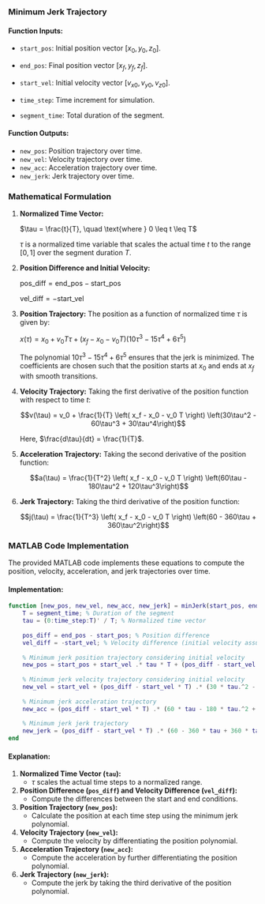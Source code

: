 ### Minimum Jerk Trajectory

#### Function Inputs:

- `start_pos`: Initial position vector $[x_0, y_0, z_0]$.

- `end_pos`: Final position vector $[x_f, y_f, z_f]$.

- `start_vel`: Initial velocity vector $[v_{x0}, v_{y0}, v_{z0}]$.

- `time_step`: Time increment for simulation.

- `segment_time`: Total duration of the segment.

#### Function Outputs:
- `new_pos`: Position trajectory over time.
- `new_vel`: Velocity trajectory over time.
- `new_acc`: Acceleration trajectory over time.
- `new_jerk`: Jerk trajectory over time.

### Mathematical Formulation

1. **Normalized Time Vector:**

   $`\tau = \frac{t}{T}, \quad \text{where } 0 \leq t \leq T`$

   $\tau$ is a normalized time variable that scales the actual time $t$ to the range $[0, 1]$ over the segment duration $T$.

3. **Position Difference and Initial Velocity:**

    $`\text{pos\_diff} = \text{end\_pos} - \text{start\_pos}`$
   
    $`\text{vel\_diff} = -\text{start\_vel}`$

5. **Position Trajectory:**
    The position as a function of normalized time $\tau$ is given by:

    $`x(\tau) = x_0 + v_0 T \tau + \left( x_f - x_0 - v_0 T \right) \left(10\tau^3 - 15\tau^4 + 6\tau^5\right)`$

    The polynomial $10\tau^3 - 15\tau^4 + 6\tau^5$ ensures that the jerk is minimized. The coefficients are chosen such that the position starts at $x_0$ and ends at $x_f$ with smooth transitions.

6. **Velocity Trajectory:**
    Taking the first derivative of the position function with respect to time $t$:

    $$v(\tau) = v_0 + \frac{1}{T} \left( x_f - x_0 - v_0 T \right) \left(30\tau^2 - 60\tau^3 + 30\tau^4\right)$$

    Here, $\frac{d\tau}{dt} = \frac{1}{T}$.

7. **Acceleration Trajectory:**
    Taking the second derivative of the position function:

    $$a(\tau) = \frac{1}{T^2} \left( x_f - x_0 - v_0 T \right) \left(60\tau - 180\tau^2 + 120\tau^3\right)$$

8. **Jerk Trajectory:**
    Taking the third derivative of the position function:

    $$j(\tau) = \frac{1}{T^3} \left( x_f - x_0 - v_0 T \right) \left(60 - 360\tau + 360\tau^2\right)$$

### MATLAB Code Implementation

The provided MATLAB code implements these equations to compute the position, velocity, acceleration, and jerk trajectories over time.

#### Implementation:
```matlab
function [new_pos, new_vel, new_acc, new_jerk] = minJerk(start_pos, end_pos, start_vel, time_step, segment_time)
    T = segment_time; % Duration of the segment
    tau = (0:time_step:T)' / T; % Normalized time vector
    
    pos_diff = end_pos - start_pos; % Position difference
    vel_diff = -start_vel; % Velocity difference (initial velocity assumption)
    
    % Minimum jerk position trajectory considering initial velocity
    new_pos = start_pos + start_vel .* tau * T + (pos_diff - start_vel * T) .* (10 * tau.^3 - 15 * tau.^4 + 6 * tau.^5);
    
    % Minimum jerk velocity trajectory considering initial velocity
    new_vel = start_vel + (pos_diff - start_vel * T) .* (30 * tau.^2 - 60 * tau.^3 + 30 * tau.^4) / T;
    
    % Minimum jerk acceleration trajectory
    new_acc = (pos_diff - start_vel * T) .* (60 * tau - 180 * tau.^2 + 120 * tau.^3) / T^2;
    
    % Minimum jerk jerk trajectory
    new_jerk = (pos_diff - start_vel * T) .* (60 - 360 * tau + 360 * tau.^2) / T^3;
end
```

#### Explanation:
1. **Normalized Time Vector (`tau`):**
    - $\tau$ scales the actual time steps to a normalized range.
2. **Position Difference (`pos_diff`) and Velocity Difference (`vel_diff`):**
    - Compute the differences between the start and end conditions.
3. **Position Trajectory (`new_pos`):**
    - Calculate the position at each time step using the minimum jerk polynomial.
4. **Velocity Trajectory (`new_vel`):**
    - Compute the velocity by differentiating the position polynomial.
5. **Acceleration Trajectory (`new_acc`):**
    - Compute the acceleration by further differentiating the position polynomial.
6. **Jerk Trajectory (`new_jerk`):**
    - Compute the jerk by taking the third derivative of the position polynomial.
